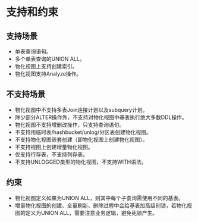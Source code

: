 # 支持和约束<a name="ZH-CN_TOPIC_0295970209"></a>

## 支持场景<a name="section1490618598164"></a>

-   单表查询语句。
-   多个单表查询的UNION ALL。
-   物化视图上支持创建索引。
-   物化视图支持Analyze操作。

## 不支持场景<a name="section10338102122020"></a>

-   物化视图中不支持多表Join连接计划以及subquery计划。
-   除少部分ALTER操作外，不支持对物化视图中基表执行绝大多数DDL操作。
-   物化视图不支持增删改操作，只支持查询语句。
-   不支持用临时表/hashbucket/unlog/分区表创建物化视图。
-   不支持物化视图嵌套创建（即物化视图上创建物化视图）。
-   不支持视图上创建增量物化视图。
-   仅支持行存表，不支持列存表。
-   不支持UNLOGGED类型的物化视图，不支持WITH语法。

## 约束<a name="section16598132020150"></a>

-   物化视图定义如果为UNION ALL，则其中每个子查询需使用不同的基表。
-   增量物化视图的创建、全量刷新、删除过程中会给基表加高级别锁，若物化视图的定义为UNION ALL，需要注意业务逻辑，避免死锁产生。

